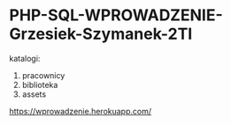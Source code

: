# PHP-SQL-WPROWADZENIE-Grzesiek-Szymanek-2TI

katalogi:
1. pracownicy
2. biblioteka
3. assets

https://wprowadzenie.herokuapp.com/                                                       
